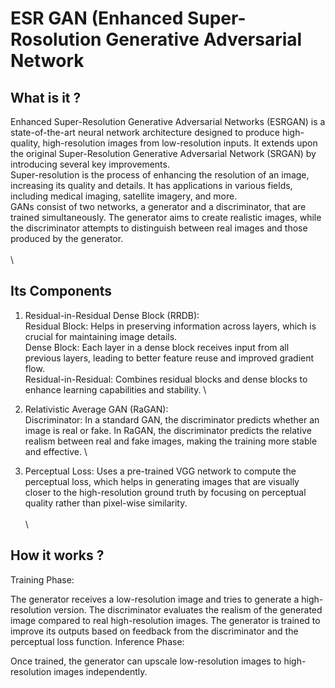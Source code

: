 # ESR GAN (Enhanced Super-Rosolution Generative Adversarial Network

## What is it ? 
  Enhanced Super-Resolution Generative Adversarial Networks (ESRGAN) is a state-of-the-art neural network architecture designed to produce high-quality, high-resolution images from low-resolution inputs.
  It extends upon the original Super-Resolution Generative Adversarial Network (SRGAN) by introducing several key improvements. \
    Super-resolution is the process of enhancing the resolution of an image, increasing its quality and details. It has applications in various fields, including medical imaging, satellite imagery, and more. \
    GANs consist of two networks, a generator and a discriminator, that are trained simultaneously. The generator aims to create realistic images, while the discriminator attempts to distinguish between real images and those produced by the generator.\
\
\
## Its Components
  1. Residual-in-Residual Dense Block (RRDB): \
      Residual Block: Helps in preserving information across layers, which is crucial for maintaining image details. \
      Dense Block: Each layer in a dense block receives input from all previous layers, leading to better feature reuse and improved gradient flow. \
      Residual-in-Residual: Combines residual blocks and dense blocks to enhance learning capabilities and stability. \
     
  2. Relativistic Average GAN (RaGAN): \
      Discriminator: In a standard GAN, the discriminator predicts whether an image is real or fake.
      In RaGAN, the discriminator predicts the relative realism between real and fake images, making the training more stable and effective. \
     
  3. Perceptual Loss:
      Uses a pre-trained VGG network to compute the perceptual loss, which helps in generating images that are visually closer to the high-resolution ground truth by focusing on perceptual quality rather than pixel-wise similarity.\
\
\
## How it works ?
  Training Phase:
  
  The generator receives a low-resolution image and tries to generate a high-resolution version.
  The discriminator evaluates the realism of the generated image compared to real high-resolution images.
  The generator is trained to improve its outputs based on feedback from the discriminator and the perceptual loss function.
  Inference Phase:
  
  Once trained, the generator can upscale low-resolution images to high-resolution images independently.
